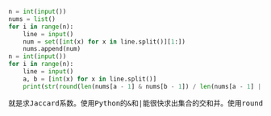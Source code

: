 ```Python
n = int(input())
nums = list()
for i in range(n):
    line = input()
    num = set([int(x) for x in line.split()][1:])
    nums.append(num)
n = int(input())
for i in range(n):
    line = input()
    a, b = [int(x) for x in line.split()]
    print(str(round(len(nums[a - 1] & nums[b - 1]) / len(nums[a - 1] | nums[b - 1]) * 100, 1)) + '%')
```
<pre>
就是求Jaccard系数。使用Python的&和|能很快求出集合的交和并。使用round函数保留小数。
</pre>
